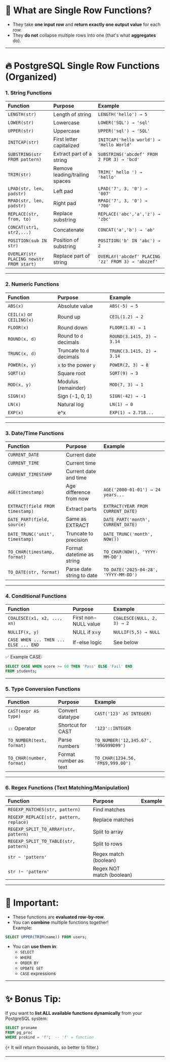 # 📌 What are Single Row Functions?
- They take **one input row** and **return exactly one output value** for each row.
- They **do not** collapse multiple rows into one (that's what **aggregates** do).

---

# 🔥 PostgreSQL Single Row Functions (Organized)

### 1. **String Functions**
| Function | Purpose | Example |
|:---|:---|:---|
| `LENGTH(str)` | Length of string | `LENGTH('hello') → 5` |
| `LOWER(str)` | Lowercase | `LOWER('SQL') → 'sql'` |
| `UPPER(str)` | Uppercase | `UPPER('sql') → 'SQL'` |
| `INITCAP(str)` | First letter capitalized | `INITCAP('hello world') → 'Hello World'` |
| `SUBSTRING(str FROM pattern)` | Extract part of a string | `SUBSTRING('abcdef' FROM 2 FOR 3) → 'bcd'` |
| `TRIM(str)` | Remove leading/trailing spaces | `TRIM(' hello ') → 'hello'` |
| `LPAD(str, len, padstr)` | Left pad | `LPAD('7', 3, '0') → '007'` |
| `RPAD(str, len, padstr)` | Right pad | `RPAD('7', 3, '0') → '700'` |
| `REPLACE(str, from, to)` | Replace substring | `REPLACE('abc','a','z') → 'zbc'` |
| `CONCAT(str1, str2,...)` | Concatenate | `CONCAT('a','b') → 'ab'` |
| `POSITION(sub IN str)` | Position of substring | `POSITION('b' IN 'abc') → 2` |
| `OVERLAY(str PLACING newstr FROM start)` | Replace part of string | `OVERLAY('abcdef' PLACING 'zz' FROM 3) → 'abzzef'` |

---
### 2. **Numeric Functions**
| Function | Purpose | Example |
|:---|:---|:---|
| `ABS(x)` | Absolute value | `ABS(-5) → 5` |
| `CEIL(x)` or `CEILING(x)` | Round up | `CEIL(1.2) → 2` |
| `FLOOR(x)` | Round down | `FLOOR(1.8) → 1` |
| `ROUND(x, d)` | Round to `d` decimals | `ROUND(3.1415, 2) → 3.14` |
| `TRUNC(x, d)` | Truncate to `d` decimals | `TRUNC(3.1415, 2) → 3.14` |
| `POWER(x, y)` | `x` to the power `y` | `POWER(2, 3) → 8` |
| `SQRT(x)` | Square root | `SQRT(9) → 3` |
| `MOD(x, y)` | Modulus (remainder) | `MOD(7, 3) → 1` |
| `SIGN(x)` | Sign (-1, 0, 1) | `SIGN(-42) → -1` |
| `LN(x)` | Natural log | `LN(1) → 0` |
| `EXP(x)` | e^x | `EXP(1) → 2.718...` |

---
### 3. **Date/Time Functions**
| Function | Purpose | Example |
|:---|:---|:---|
| `CURRENT_DATE` | Current date | |
| `CURRENT_TIME` | Current time | |
| `CURRENT_TIMESTAMP` | Current date and time | |
| `AGE(timestamp)` | Age difference from now | `AGE('2000-01-01') → 24 years...` |
| `EXTRACT(field FROM timestamp)` | Extract parts | `EXTRACT(YEAR FROM CURRENT_DATE)` |
| `DATE_PART(field, source)` | Same as EXTRACT | `DATE_PART('month', CURRENT_DATE)` |
| `DATE_TRUNC('unit', timestamp)` | Truncate to precision | `DATE_TRUNC('month', NOW())` |
| `TO_CHAR(timestamp, format)` | Format datetime as string | `TO_CHAR(NOW(), 'YYYY-MM-DD')` |
| `TO_DATE(str, format)` | Parse date string to date | `TO_DATE('2025-04-28', 'YYYY-MM-DD')` |

---
### 4. **Conditional Functions**
| Function | Purpose | Example |
|:---|:---|:---|
| `COALESCE(x1, x2, ..., xn)` | First non-NULL value | `COALESCE(NULL, 2, 3) → 2` |
| `NULLIF(x, y)` | NULL if x=y | `NULLIF(5,5) → NULL` |
| `CASE WHEN ... THEN ... ELSE ... END` | If-else logic | See below |

✅ Example CASE:

```sql
SELECT CASE WHEN score >= 60 THEN 'Pass' ELSE 'Fail' END
FROM students;
```

---
### 5. **Type Conversion Functions**
| Function | Purpose | Example |
|:---|:---|:---|
| `CAST(expr AS type)` | Convert datatype | `CAST('123' AS INTEGER)` |
| `::` Operator | Shortcut for CAST | `'123'::INTEGER` |
| `TO_NUMBER(text, format)` | Parse numbers | `TO_NUMBER('12,345.67', '99G999D99')` |
| `TO_CHAR(number, format)` | Format number as text | `TO_CHAR(1234.56, 'FM$9,999.00')` |

---
### 6. **Regex Functions (Text Matching/Manipulation)**
| Function | Purpose | Example |
|:---|:---|:---|
| `REGEXP_MATCHES(str, pattern)` | Find matches | |
| `REGEXP_REPLACE(str, pattern, replace)` | Replace matches | |
| `REGEXP_SPLIT_TO_ARRAY(str, pattern)` | Split to array | |
| `REGEXP_SPLIT_TO_TABLE(str, pattern)` | Split to rows | |
| `str ~ 'pattern'` | Regex match (boolean) | |
| `str !~ 'pattern'` | Regex NOT match (boolean) | |

---

# 🚀 Important:
- These functions are **evaluated row-by-row**.
- You can **combine** multiple functions together!  
  Example:

```sql
SELECT UPPER(TRIM(name)) FROM users;
```

- You can **use them in**:
  - `SELECT`
  - `WHERE`
  - `ORDER BY`
  - `UPDATE SET`
  - `CASE` expressions

---

# ✨ Bonus Tip:
If you want to **list ALL available functions dynamically** from your PostgreSQL system:
```sql
SELECT proname
FROM pg_proc
WHERE prokind = 'f';  -- 'f' = function
```

(⚡ It will return thousands, so better to filter.)

---